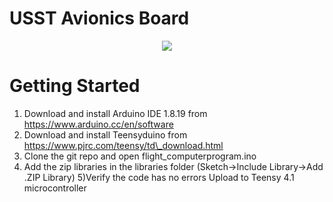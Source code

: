 # USST Avionics Board

<center> <img src = https://i.imgur.com/jnRxNR3.png> </img> </center>

# Getting Started

1) Download and install Arduino IDE 1.8.19 from https://www.arduino.cc/en/software 
2) Download and install Teensyduino from https://www.pjrc.com/teensy/td\_download.html 
3) Clone the git repo and open flight_computerprogram.ino 
4) Add the zip libraries in the libraries folder (Sketch-\>Include Library-\>Add .ZIP Library) 
5)Verify the code has no errors Upload to Teensy 4.1 microcontroller
